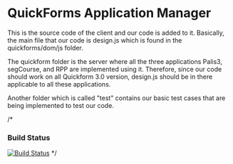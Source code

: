 QuickForms Application Manager
=======
This is the source code of the client and our code is added to it. Basically, the main file that our code is design.js which is found in the quickforms/dom/js folder.

The quickform folder is the server where all the three applications Palis3, segCourse, and RPP are implemented using it. Therefore, since our code should work on all Quickform 3.0 version, design.js should be in there applicable to all these applications.

Another folder which is called "test" contains our basic test cases that are being implemented to test our code.

/*
### Build Status
[![Build Status](https://travis-ci.org/SEG4910-11/project.png)](https://travis-ci.org/SEG4910-11/project)
*/

